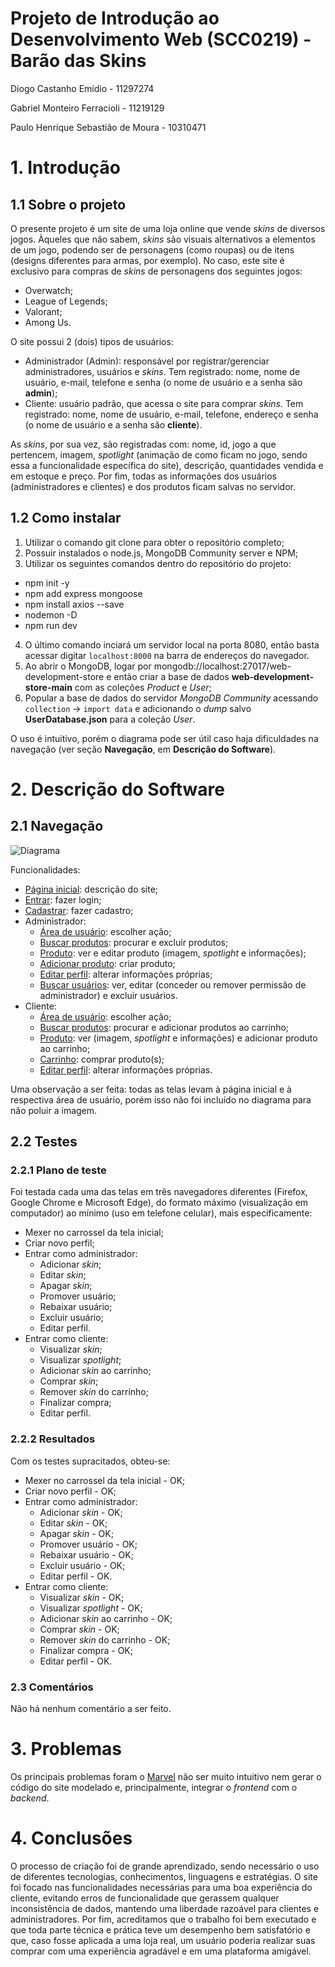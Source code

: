 # Projeto de Introdução ao Desenvolvimento Web (SCC0219) - Barão das Skins

Diogo Castanho Emídio - 11297274

Gabriel Monteiro Ferracioli - 11219129

Paulo Henrique Sebastião de Moura - 10310471

# 1. Introdução

## 1.1 Sobre o projeto

O presente projeto é um site de uma loja online que vende *skins* de diversos jogos. Àqueles que não sabem, *skins* são visuais alternativos a elementos de um jogo, podendo ser de personagens (como roupas) ou de itens (designs diferentes para armas, por exemplo). No caso, este site é exclusivo para compras de *skins* de personagens dos seguintes jogos:
* Overwatch;
* League of Legends;
* Valorant;
* Among Us.

O site possui 2 (dois) tipos de usuários:
* Administrador (Admin): responsável por registrar/gerenciar administradores, usuários e *skins*. Tem registrado: nome, nome de usuário, e-mail, telefone e senha (o nome de usuário e a senha são **admin**);
* Cliente: usuário padrão, que acessa o site para comprar *skins*. Tem registrado: nome, nome de usuário, e-mail, telefone, endereço e senha (o nome de usuário e a senha são **cliente**).

As *skins*, por sua vez, são registradas com: nome, id, jogo a que pertencem, imagem, *spotlight* (animação de como ficam no jogo, sendo essa a funcionalidade específica do site), descrição, quantidades vendida e em estoque e preço. Por fim, todas as informações dos usuários (administradores e clientes) e dos produtos ficam salvas no servidor.

## 1.2 Como instalar

1. Utilizar o comando git clone para obter o repositório completo;
2. Possuir instalados o node.js, MongoDB Community server e NPM;
3. Utilizar os seguintes comandos dentro do repositório do projeto:
  * npm init -y
  * npm add express mongoose
  * npm install axios --save
  * nodemon -D
  * npm run dev
4. O último comando inciará um servidor local na porta 8080, então basta acessar digitar `localhost:8000` na barra de endereços do navegador.
5. Ao abrir o MongoDB, logar por mongodb://localhost:27017/web-development-store e então criar a base de dados **web-development-store-main** com as coleções _Product_ e _User_;
6. Popular a base de dados do servidor _MongoDB Community_ acessando `collection` -> `import data` e adicionando o _dump_ salvo **UserDatabase.json** para a coleção _User_.

O uso é intuitivo, porém o diagrama pode ser útil caso haja dificuldades na navegação (ver seção **Navegação**, em **Descrição do Software**).

# 2. Descrição do Software

## 2.1 Navegação

![Diagrama](https://github.com/gabriel3224/web-development-store/blob/main/documentation/diagrama.png)

Funcionalidades:
* [Página inicial](https://github.com/gabriel3224/web-development-store/blob/main/documentation/telas/p%C3%A1gina%20inicial.png): descrição do site;
* [Entrar](https://github.com/gabriel3224/web-development-store/blob/main/documentation/telas/entrar.png): fazer login;
* [Cadastrar](https://github.com/gabriel3224/web-development-store/blob/main/documentation/telas/cadastrar.png): fazer cadastro;
* Administrador:
  - [Área de usuário](https://github.com/gabriel3224/web-development-store/blob/main/documentation/telas/%C3%A1rea%20de%20usu%C3%A1rio%20(admin).png): escolher ação;
  - [Buscar produtos](https://github.com/gabriel3224/web-development-store/blob/main/documentation/telas/buscar%20produtos%20(admin).png): procurar e excluir produtos;
  - [Produto](https://github.com/gabriel3224/web-development-store/blob/main/documentation/telas/produto%20(admin).png): ver e editar produto (imagem, *spotlight* e informações);
  - [Adicionar produto](https://github.com/gabriel3224/web-development-store/blob/main/documentation/telas/adicionar%20produto.png): criar produto;
  - [Editar perfil](https://github.com/gabriel3224/web-development-store/blob/main/documentation/telas/editar%20perfil%20(admin).png): alterar informações próprias;
  - [Buscar usuários](https://github.com/gabriel3224/web-development-store/blob/main/documentation/telas/buscar%20usu%C3%A1rios.png): ver, editar (conceder ou remover permissão de administrador) e excluir usuários.
* Cliente:
  - [Área de usuário](https://github.com/gabriel3224/web-development-store/blob/main/documentation/telas/%C3%A1rea%20de%20usu%C3%A1rio%20(cliente).png): escolher ação;
  - [Buscar produtos](https://github.com/gabriel3224/web-development-store/blob/main/documentation/telas/buscar%20produtos%20(cliente).png): procurar e adicionar produtos ao carrinho;
  - [Produto](https://github.com/gabriel3224/web-development-store/blob/main/documentation/telas/produto%20(cliente).png): ver (imagem, *spotlight* e informações) e adicionar produto ao carrinho;
  - [Carrinho](https://github.com/gabriel3224/web-development-store/blob/main/documentation/telas/carrinho.png): comprar produto(s);
  - [Editar perfil](https://github.com/gabriel3224/web-development-store/blob/main/documentation/telas/editar%20perfil%20(cliente).png): alterar informações próprias.

Uma observação a ser feita: todas as telas levam à página inicial e à respectiva área de usuário, porém isso não foi incluído no diagrama para não poluir a imagem.

## 2.2 Testes

### 2.2.1 Plano de teste

Foi testada cada uma das telas em três navegadores diferentes (Firefox, Google Chrome e Microsoft Edge), do formato máximo (visualização em computador) ao mínimo (uso em telefone celular), mais especificamente:
* Mexer no carrossel da tela inicial;
* Criar novo perfil;
* Entrar como administrador:
  - Adicionar _skin_;
  - Editar _skin_;
  - Apagar _skin_;
  - Promover usuário;
  - Rebaixar usuário;
  - Excluir usuário;
  - Editar perfil.
* Entrar como cliente:
  - Visualizar _skin_;
  - Visualizar _spotlight_;
  - Adicionar _skin_ ao carrinho;
  - Comprar _skin_;
  - Remover _skin_ do carrinho;
  - Finalizar compra;
  - Editar perfil.

### 2.2.2 Resultados

Com os testes supracitados, obteu-se:
* Mexer no carrossel da tela inicial - OK;
* Criar novo perfil - OK;
* Entrar como administrador:
  - Adicionar _skin_ - OK;
  - Editar _skin_ - OK;
  - Apagar _skin_ - OK;
  - Promover usuário - OK;
  - Rebaixar usuário - OK;
  - Excluir usuário - OK;
  - Editar perfil - OK.
* Entrar como cliente:
  - Visualizar _skin_ - OK;
  - Visualizar _spotlight_ - OK;
  - Adicionar _skin_ ao carrinho - OK;
  - Comprar _skin_ - OK;
  - Remover _skin_ do carrinho - OK;
  - Finalizar compra - OK;
  - Editar perfil - OK.

### 2.3 Comentários

Não há nenhum comentário a ser feito.

# 3. Problemas

Os principais problemas foram o [Marvel](https://marvelapp.com/) não ser muito intuitivo nem gerar o código do site modelado e, principalmente, integrar o _frontend_ com o _backend_.

# 4. Conclusões

O processo de criação foi de grande aprendizado, sendo necessário o uso de diferentes tecnologias, conhecimentos, linguagens e estratégias. O site foi focado nas funcionalidades necessárias para uma boa experiência do cliente, evitando erros de funcionalidade que gerassem qualquer inconsistência de dados, mantendo uma liberdade razoável para clientes e administradores. Por fim, acreditamos que o trabalho foi bem executado e que toda parte técnica e prática teve um desempenho bem satisfatório e que, caso fosse aplicada a uma loja real, um usuário poderia realizar suas comprar com uma experiência agradável e em uma plataforma amigável.
